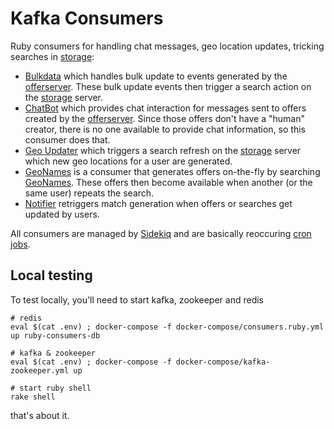 # Kafka Consumers

Ruby consumers for handling chat messages, geo location updates, tricking
searches in [storage](../storage):

- [Bulkdata](lib/kafka_consumers/bulkdata.rb) which handles bulk update to
  events generated by the [offerserver](../offerserver). These bulk update
  events then trigger a search action on the [storage](../storage) server.
- [ChatBot](lib/kafka_consumers/chatbot.rb) which provides chat interaction
  for messages sent to offers created by the [offerserver](../offerserver).
  Since those offers don't have a "human" creator, there is no one available
  to provide chat information, so this consumer does that.
- [Geo Updater](lib/kafka_consumers/geo.rb) which triggers a search refresh
  on the [storage](../storage) server which new geo locations for a user
  are generated.
- [GeoNames](lib/kafka_consumers/geonames.rb) is a consumer that generates
  offers on-the-fly by searching [GeoNames](https://www.geonames.org/).
  These offers then become available when another (or the same user) repeats
  the search.
- [Notifier](lib/kafka_consumers/notifier.rb) retriggers match generation
  when offers or searches get updated by users.

All consumers are managed by [Sidekiq](https://sidekiq.org/) and are
basically reoccuring [cron jobs](config/initializers/sidekiq.rb#L8-L39).

## Local testing

To test locally, you'll need to start kafka, zookeeper and redis

    # redis
    eval $(cat .env) ; docker-compose -f docker-compose/consumers.ruby.yml up ruby-consumers-db

    # kafka & zookeeper
    eval $(cat .env) ; docker-compose -f docker-compose/kafka-zookeeper.yml up

    # start ruby shell
    rake shell

that's about it.
